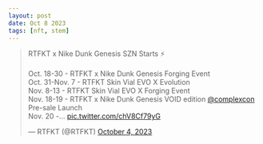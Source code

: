 ```yaml
---
layout: post
date: Oct 8 2023
tags: [nft, stem]
---
```


<blockquote class="twitter-tweet"><p lang="en" dir="ltr">RTFKT x Nike Dunk Genesis SZN Starts ⚡️<br><br>Oct. 18-30 - RTFKT x Nike Dunk Genesis Forging Event<br>Oct. 31-Nov. 7 - RTFKT Skin Vial EVO X Evolution<br>Nov. 8-13 - RTFKT Skin Vial EVO X Forging Event<br>Nov. 18-19 - RTFKT x Nike Dunk Genesis VOID edition <a href="https://twitter.com/ComplexCon?ref_src=twsrc%5Etfw">@complexcon</a> Pre-sale Launch<br>Nov. 20 -… <a href="https://t.co/chV8Cf79yG">pic.twitter.com/chV8Cf79yG</a></p>&mdash; RTFKT (@RTFKT) <a href="https://twitter.com/RTFKT/status/1709635337771774057?ref_src=twsrc%5Etfw">October 4, 2023</a></blockquote> <script async src="https://platform.twitter.com/widgets.js" charset="utf-8"></script>
